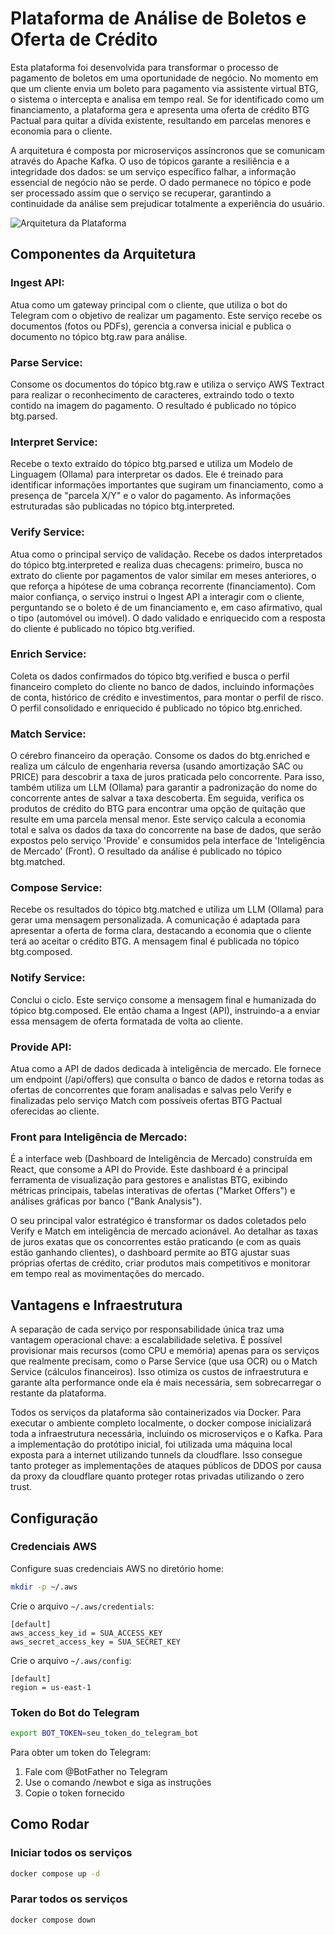 # Plataforma de Análise de Boletos e Oferta de Crédito

Esta plataforma foi desenvolvida para transformar o processo de pagamento de boletos em uma oportunidade de negócio. No momento em que um cliente envia um boleto para pagamento via assistente virtual BTG, o sistema o intercepta e analisa em tempo real. Se for identificado como um financiamento, a plataforma gera e apresenta uma oferta de crédito BTG Pactual para quitar a dívida existente, resultando em parcelas menores e economia para o cliente.

A arquitetura é composta por microserviços assíncronos que se comunicam através do Apache Kafka. O uso de tópicos garante a resiliência e a integridade dos dados: se um serviço específico falhar, a informação essencial de negócio não se perde. O dado permanece no tópico e pode ser processado assim que o serviço se recuperar, garantindo a continuidade da análise sem prejudicar totalmente a experiência do usuário.

![Arquitetura da Plataforma](/diag.svg)

## Componentes da Arquitetura

### Ingest API:

Atua como um gateway principal com o cliente, que utiliza o bot do Telegram com o objetivo de realizar um pagamento. Este serviço recebe os documentos (fotos ou PDFs), gerencia a conversa inicial e publica o documento no tópico btg.raw para análise.

### Parse Service:

Consome os documentos do tópico btg.raw e utiliza o serviço AWS Textract para realizar o reconhecimento de caracteres, extraindo todo o texto contido na imagem do pagamento. O resultado é publicado no tópico btg.parsed.

### Interpret Service:

Recebe o texto extraído do tópico btg.parsed e utiliza um Modelo de Linguagem (Ollama) para interpretar os dados. Ele é treinado para identificar informações importantes que sugiram um financiamento, como a presença de "parcela X/Y" e o valor do pagamento. As informações estruturadas são publicadas no tópico btg.interpreted.

### Verify Service:

Atua como o principal serviço de validação. Recebe os dados interpretados do tópico btg.interpreted e realiza duas checagens: primeiro, busca no extrato do cliente por pagamentos de valor similar em meses anteriores, o que reforça a hipótese de uma cobrança recorrente (financiamento). Com maior confiança, o serviço instrui o Ingest API a interagir com o cliente, perguntando se o boleto é de um financiamento e, em caso afirmativo, qual o tipo (automóvel ou imóvel). O dado validado e enriquecido com a resposta do cliente é publicado no tópico btg.verified.

### Enrich Service:
Coleta os dados confirmados do tópico btg.verified e busca o perfil financeiro completo do cliente no banco de dados, incluindo informações de conta, histórico de crédito e investimentos, para montar o perfil de risco. O perfil consolidado e enriquecido é publicado no tópico btg.enriched.

### Match Service:

O cérebro financeiro da operação. Consome os dados do btg.enriched e realiza um cálculo de engenharia reversa (usando amortização SAC ou PRICE) para descobrir a taxa de juros praticada pelo concorrente. Para isso, também utiliza um LLM (Ollama) para garantir a padronização do nome do concorrente antes de salvar a taxa descoberta. Em seguida, verifica os produtos de crédito do BTG para encontrar uma opção de quitação que resulte em uma parcela mensal menor. Este serviço calcula a economia total e salva os dados da taxa do concorrente na base de dados, que serão expostos pelo serviço 'Provide' e consumidos pela interface de 'Inteligência de Mercado' (Front). O resultado da análise é publicado no tópico btg.matched.

### Compose Service:

Recebe os resultados do tópico btg.matched e utiliza um LLM (Ollama) para gerar uma mensagem personalizada. A comunicação é adaptada para apresentar a oferta de forma clara, destacando a economia que o cliente terá ao aceitar o crédito BTG. A mensagem final é publicada no tópico btg.composed.

### Notify Service:

Conclui o ciclo. Este serviço consome a mensagem final e humanizada do tópico btg.composed. Ele então chama a Ingest (API), instruindo-a a enviar essa mensagem de oferta formatada de volta ao cliente.

### Provide API:

Atua como a API de dados dedicada à inteligência de mercado. Ele fornece um endpoint (/api/offers) que consulta o banco de dados e retorna todas as ofertas de concorrentes que foram analisadas e salvas pelo Verify e finalizadas pelo serviço Match com possíveis ofertas BTG Pactual oferecidas ao cliente.

### Front para Inteligência de Mercado:

É a interface web (Dashboard de Inteligência de Mercado) construída em React, que consome a API do Provide. Este dashboard é a principal ferramenta de visualização para gestores e analistas BTG, exibindo métricas principais, tabelas interativas de ofertas ("Market Offers") e análises gráficas por banco ("Bank Analysis").

O seu principal valor estratégico é transformar os dados coletados pelo Verify e Match em inteligência de mercado acionável. Ao detalhar as taxas de juros exatas que os concorrentes estão praticando (e com as quais estão ganhando clientes), o dashboard permite ao BTG ajustar suas próprias ofertas de crédito, criar produtos mais competitivos e monitorar em tempo real as movimentações do mercado.

## Vantagens e Infraestrutura

A separação de cada serviço por responsabilidade única traz uma vantagem operacional chave: a escalabilidade seletiva. É possível provisionar mais recursos (como CPU e memória) apenas para os serviços que realmente precisam, como o Parse Service (que usa OCR) ou o Match Service (cálculos financeiros). Isso otimiza os custos de infraestrutura e garante alta performance onde ela é mais necessária, sem sobrecarregar o restante da plataforma.

Todos os serviços da plataforma são containerizados via Docker. Para executar o ambiente completo localmente, o docker compose inicializará toda a infraestrutura necessária, incluindo os microserviços e o Kafka.
Para a implementação do protótipo inicial, foi utilizada uma máquina local exposta para a internet utilizando tunnels da cloudflare. Isso consegue tanto proteger as implementações de ataques públicos de DDOS por causa da proxy da cloudflare quanto proteger rotas privadas utilizando o zero trust.

## Configuração

### Credenciais AWS

Configure suas credenciais AWS no diretório home:

```Bash
mkdir -p ~/.aws
````

Crie o arquivo `~/.aws/credentials`:

```ini, TOML
[default]
aws_access_key_id = SUA_ACCESS_KEY
aws_secret_access_key = SUA_SECRET_KEY
```

Crie o arquivo `~/.aws/config`:

```ini, TOML
[default]
region = us-east-1
```

### Token do Bot do Telegram

```bash
export BOT_TOKEN=seu_token_do_telegram_bot
```

Para obter um token do Telegram:

1.  Fale com @BotFather no Telegram
2.  Use o comando /newbot e siga as instruções
3.  Copie o token fornecido

## Como Rodar

### Iniciar todos os serviços

```bash
docker compose up -d
```

### Parar todos os serviços

```bash
docker compose down
```